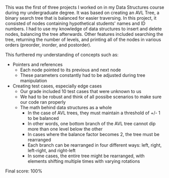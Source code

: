 This was the first of three projects I worked on in my Data Structures course during my undergraduate degree. It was based on creating an AVL Tree, a binary search tree that is balanced
for easier traversing. In this project, it consisted of nodes containing hypothetical students' names and ID numbers. I had to use my knowledge of data structures to insert and delete 
nodes, balancing the tree afterwards. Other features included searching the tree, returning the number of levels, and printing all of the nodes in various orders (preorder, inorder, 
and postorder).

This furthered my understanding of concepts such as:
- Pointers and references
    - Each node pointed to its previous and next node
    - These parameters constantly had to be adjusted during tree manipulation
- Creating test cases, especially edge cases
    - Our grade included 10 test cases that were unknown to us
    - We had to be robust and think of all possibe scenarios to make sure our code ran properly
  - The math behind data structures as a whole
      - In the case of AVL trees, they must maintain a threshold of +/- 1 to be balanced
      - In other words, one bottom branch of the AVL tree cannot dip more than one level below the other
      - In cases where the balance factor becomes 2, the tree must be rearranged
      - Each branch can be rearranged in four different ways: left, right, left-right, and right-left
      - In some cases, the entire tree might be rearranged, with elements shifting multiple times with varying rotations
   
Final score: 100%
